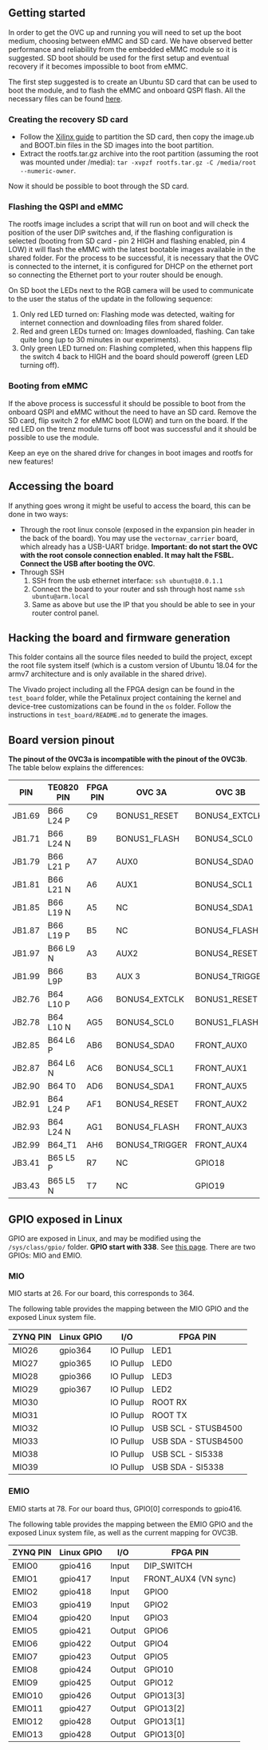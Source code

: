 ## Getting started
In order to get the OVC up and running you will need to set up the boot medium, choosing between eMMC and SD card. We have observed better performance and reliability from the embedded eMMC module so it is suggested. SD boot should be used for the first setup and eventual recovery if it becomes impossible to boot from eMMC.

The first step suggested is to create an Ubuntu SD card that can be used to boot the module, and to flash the eMMC and onboard QSPI flash.
All the necessary files can be found [here](https://drive.google.com/drive/u/0/folders/1-6HdKNJr4VVOgUUyit0nssR-HQKv6Tt5).

### Creating the recovery SD card
* Follow the [Xilinx guide](https://xilinx-wiki.atlassian.net/wiki/spaces/A/pages/18841655/Prepare+Boot+Medium) to partition the SD card, then copy the image.ub and BOOT.bin files in the SD images into the boot partition.
* Extract the rootfs.tar.gz archive into the root partition (assuming the root was mounted under /media):
`tar -xvpzf rootfs.tar.gz -C /media/root --numeric-owner`.

Now it should be possible to boot through the SD card.

### Flashing the QSPI and eMMC
The rootfs image includes a script that will run on boot and will check the position of the user DIP switches and, if the flashing configuration is selected (booting from SD card - pin 2 HIGH and flashing enabled, pin 4 LOW) it will flash the eMMC with the latest bootable images available in the shared folder.
For the process to be successful, it is necessary that the OVC is connected to the internet, it is configured for DHCP on the ethernet port so connecting the Ethernet port to your router should be enough.

On SD boot the LEDs next to the RGB camera will be used to communicate to the user the status of the update in the following sequence:
1. Only red LED turned on: Flashing mode was detected, waiting for internet connection and downloading files from shared folder.
2. Red and green LEDs turned on: Images downloaded, flashing. Can take quite long (up to 30 minutes in our experiments).
3. Only green LED turned on: Flashing completed, when this happens flip the switch 4 back to HIGH and the board should poweroff (green LED turning off).

### Booting from eMMC
If the above process is successful it should be possible to boot from the onboard QSPI and eMMC without the need to have an SD card. Remove the SD card, flip switch 2 for eMMC boot (LOW) and turn on the board.
If the red LED on the trenz module turns off boot was successful and it should be possible to use the module.

Keep an eye on the shared drive for changes in boot images and rootfs for new features!

## Accessing the board
If anything goes wrong it might be useful to access the board, this can be done in two ways: 
 - Through the root linux console (exposed in the expansion pin header in the back of the board). You may use the `vectornav_carrier` board, which already has a USB-UART bridge.
 **Important: do not start the OVC with the root console connection enabled. It may halt the FSBL. Connect the USB after booting the OVC**.
 - Through SSH
   1. SSH from the usb ethernet interface: `ssh ubuntu@10.0.1.1`
   2. Connect the board to your router and ssh through host name `ssh ubuntu@arm.local`
   3. Same as above but use the IP that you should be able to see in your router control panel.

## Hacking the board and firmware generation
This folder contains all the source files needed to build the project, except the root file system itself (which is a custom version of Ubuntu 18.04 for the armv7 architecture and is only available in the shared drive).

The Vivado project including all the FPGA design can be found in the `test_board` folder, while the Petalinux project containing the kernel and device-tree customizations can be found in the `os` folder. Follow the instructions in `test_board/README.md` to generate the images.

## Board version pinout
**The pinout of the OVC3a is incompatible with the pinout of the OVC3b**. The
table below explains the differences:

|PIN   |TE0820 PIN|FPGA PIN|OVC 3A        |OVC 3B        |
|------|----------|--------|--------------|--------------|
|JB1.69|B66 L24 P |C9      |BONUS1_RESET  |BONUS4_EXTCLK |
|JB1.71|B66 L24 N |B9      |BONUS1_FLASH  |BONUS4_SCL0   |
|JB1.79|B66 L21 P |A7      |AUX0          |BONUS4_SDA0   |
|JB1.81|B66 L21 N |A6      |AUX1          |BONUS4_SCL1   |
|JB1.85|B66 L19 N |A5      |NC            |BONUS4_SDA1   |
|JB1.87|B66 L19 P |B5      |NC            |BONUS4_FLASH  |
|JB1.97|B66 L9 N  |A3      |AUX2          |BONUS4_RESET  |
|JB1.99|B66 L9P   |B3      |AUX 3         |BONUS4_TRIGGER|
|JB2.76|B64 L10 P |AG6     |BONUS4_EXTCLK |BONUS1_RESET  |
|JB2.78|B64 L10 N |AG5     |BONUS4_SCL0   |BONUS1_FLASH  |
|JB2.85|B64 L6 P  |AB6     |BONUS4_SDA0   |FRONT_AUX0    |
|JB2.87|B64 L6 N  |AC6     |BONUS4_SCL1   |FRONT_AUX1    |
|JB2.90|B64 T0    |AD6     |BONUS4_SDA1   |FRONT_AUX5    |
|JB2.91|B64 L24 P |AF1     |BONUS4_RESET  |FRONT_AUX2    |
|JB2.93|B64 L24 N |AG1     |BONUS4_FLASH  |FRONT_AUX3    |
|JB2.99|B64_T1    |AH6     |BONUS4_TRIGGER|FRONT_AUX4    |
|JB3.41|B65 L5 P  |R7      |NC            |GPIO18        |
|JB3.43|B65 L5 N  |T7      |NC            |GPIO19        |

## GPIO exposed in Linux
GPIO are exposed in Linux, and may be modified using the `/sys/class/gpio/`
folder. **GPIO start with 338**. See [this
page](https://xilinx-wiki.atlassian.net/wiki/spaces/A/pages/18842398/Linux+GPIO+Driver). 
There are two GPIOs: MIO and EMIO.

### MIO
MIO starts at 26. For our board, this corresponds to 364.

The following table provides the mapping between the MIO GPIO and the exposed
Linux system file.

|ZYNQ PIN|Linux GPIO|I/O       |FPGA PIN             |
|--------|----------|----------|---------------------|
|MIO26   |gpio364   |IO Pullup |LED1                 |
|MIO27   |gpio365   |IO Pullup |LED0                 |
|MIO28   |gpio366   |IO Pullup |LED3                 |
|MIO29   |gpio367   |IO Pullup |LED2                 |
|MIO30   |          |IO Pullup |ROOT RX              |
|MIO31   |          |IO Pullup |ROOT TX              |
|MIO32   |          |IO Pullup |USB SCL - STUSB4500  |
|MIO33   |          |IO Pullup |USB SDA - STUSB4500  |
|MIO38   |          |IO Pullup |USB SCL - SI5338     |
|MIO39   |          |IO Pullup |USB SDA - SI5338     |

### EMIO
EMIO starts at 78. For our board thus, GPIO[0] corresponds to gpio416.

The following table provides the mapping between the EMIO GPIO and the exposed
Linux system file, as well as the current mapping for OVC3B.

|ZYNQ PIN|Linux GPIO|I/O     |FPGA PIN             |
|--------|----------|--------|---------------------|
|EMIO0   |gpio416   |Input   |DIP_SWITCH           |
|EMIO1   |gpio417   |Input   |FRONT_AUX4 (VN sync) |
|EMIO2   |gpio418   |Input   |GPIO0                |
|EMIO3   |gpio419   |Input   |GPIO2                |
|EMIO4   |gpio420   |Input   |GPIO3                |
|EMIO5   |gpio421   |Output  |GPIO6                |
|EMIO6   |gpio422   |Output  |GPIO4                |
|EMIO7   |gpio423   |Output  |GPIO5                |
|EMIO8   |gpio424   |Output  |GPIO10               |
|EMIO9   |gpio425   |Output  |GPIO12               |
|EMIO10  |gpio426   |Output  |GPIO13[3]            |
|EMIO11  |gpio427   |Output  |GPIO13[2]            |
|EMIO12  |gpio428   |Output  |GPIO13[1]            |
|EMIO13  |gpio428   |Output  |GPIO13[0]            |
